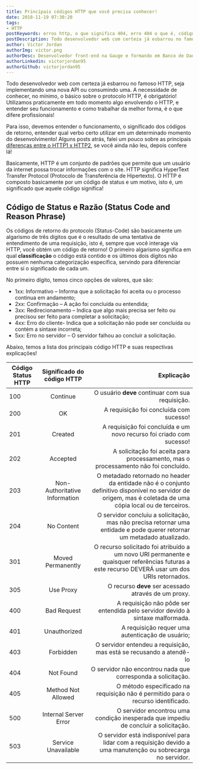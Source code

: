 ```yaml
---
title: Principais códigos HTTP que você precisa conhecer!
date: 2018-11-19 07:30:20
tags:
- HTTP
postKeywords: erros http, o que significa 404, erro 404 o que é, códigos http, categorias codigos http, http codigos, retorno http
postDescription: Todo desenvolvedor web com certeza já esbarrou no famoso HTTP, seja implementando uma nova API ou consumindo uma. A necessidade de conhecer, no mínimo, o básico sobre o protocolo HTTP, é obrigatório! Utilizamos praticamente em todo momento algo envolvendo o HTTP, e entender seu funcionamento e como trabalhar da melhor forma, é o que difere profissionais!
author: Victor Jordan
authorImg: victor.png
authorDesc: Desenvolvedor front-end na Gauge e formando em Banco de Dados pela Fatec, apaixonado por usabilidade, performance e UX!
authorLinkedin: victorjordan95
authorGithub: victorjordan95
---
```


Todo desenvolvedor web com certeza já esbarrou no famoso HTTP, seja implementando uma nova API ou consumindo uma. A necessidade de conhecer, no mínimo, o básico sobre o protocolo HTTP, é obrigatório! Utilizamos praticamente em todo momento algo envolvendo o HTTP, e entender seu funcionamento e como trabalhar da melhor forma, é o que difere profissionais!

Para isso, devemos entender o funcionamento, o significado dos códigos de retorno, entender qual verbo certo utilizar em um determinado momento do desenvolvimento! Alguns posts atrás, falei um pouco sobre as principais [diferenças entre o HTTP1 x HTTP2](https://backefront.com.br/diferencas-http2/), se você ainda não leu, depois confere lá! 

<!-- more -->

Basicamente, HTTP é um conjunto de padrões que permite que um usuário da internet possa trocar informações com o site. HTTP significa HyperText Transfer Protocol (Protocolo de Transferência de Hipertexto). O HTTP é composto basicamente por um código de status e um motivo, isto é, um significado que aquele código significa!

## Código de Status e Razão (Status Code and Reason Phrase)

Os códigos de retorno do protocolo (Status-Code) são basicamente um algarismo de três dígitos que é o resultado de uma tentativa de entendimento de uma requisição, isto é, sempre que você interage via HTTP, você obtém um código de retorno! O primeiro algarismo significa em qual **classificação** o código está contido e os últimos dois dígitos não possuem nenhuma categorização específica, servindo para diferenciar entre si o significado de cada um. 

No primeiro dígito, temos cinco opções de valores, que são:

- 1xx: Informativo – Informa que a solicitação foi aceita ou o processo continua em andamento;
- 2xx: Confirmação – A ação foi concluída ou entendida;
- 3xx: Redirecionamento – Indica que algo mais precisa ser feito ou precisou ser feito para completar a solicitação;
- 4xx: Erro do cliente- Indica que a solicitação não pode ser concluída ou contém a sintaxe incorreta;
- 5xx: Erro no servidor – O servidor falhou ao concluir a solicitação.

Abaixo, temos a lista dos principais código HTTP e suas respectivas explicações!

| Código Status HTTP | Significado do código HTTP | Explicação |
|----------|:-------------:|------:|
| 100 |  Continue | O usuário **deve** continuar com sua requisição.
| 200 | OK | A requisição foi concluída com sucesso!
| 201 | Created | A requisição foi concluída e um novo recurso foi criado com sucesso!
| 202 | Accepted | A solicitação foi aceita para processamento, mas o processamento não foi concluído.
| 203 | Non-Authoritative Information | O metadado retornado no header da entidade não é o conjunto definitivo disponível no servidor de origem, mas é coletada de uma cópia local ou de terceiros.
| 204 | No Content | O servidor concluiu a solicitação, mas não precisa retornar uma entidade e pode querer retornar um metadado atualizado.
| 301 | Moved Permanently | O recurso solicitado foi atribuído a um novo URI permanente e quaisquer referências futuras a este recurso DEVERÁ usar um dos URIs retornados.
| 305 | Use Proxy | O recurso **deve** ser acessado através de um proxy.
| 400 | Bad Request | A requisição não pôde ser entendida pelo servidor devido à sintaxe malformada.
| 401 | Unauthorized | A requisição requer uma autenticação de usuário;
| 403 | Forbidden | O servidor entendeu a requisição, mas está se recusando a atendê-lo
| 404 | Not Found | O servidor não encontrou nada que corresponda a solicitação.
| 405 | Method Not Allowed | O método especificado na requisição não é permitido para o recurso identificado.
| 500 | Internal Server Error | O servidor encontrou uma condição inesperada que impediu de concluir a solicitação.
| 503 | Service Unavailable | O servidor está indisponível para lidar com a requisição devido a uma manutenção ou sobrecarga no servidor.
